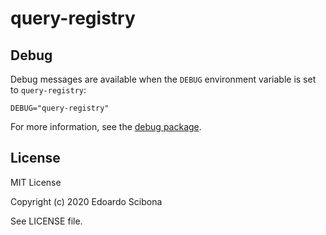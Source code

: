 # query-registry

## Debug

Debug messages are available when the `DEBUG` environment variable is set to `query-registry`:

```
DEBUG="query-registry"
```

For more information, see the [debug package](https://www.npmjs.com/package/debug).

## License

MIT License

Copyright (c) 2020 Edoardo Scibona

See LICENSE file.
